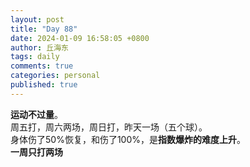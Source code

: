 ```yaml
---
layout: post
title: "Day 88"
date: 2024-01-09 16:58:05 +0800
author: 丘海东 
tags: daily
comments: true
categories: personal
published: true
---
```

**运动不过量**。  
周五打，周六两场，周日打，昨天一场（五个球）。  
身体伤了50%恢复，和伤了100%，是**指数爆炸的难度上升**。  
**一周只打两场**
